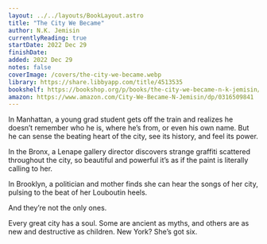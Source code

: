 ```yaml
---
layout: ../../layouts/BookLayout.astro
title: "The City We Became"
author: N.K. Jemisin
currentlyReading: true
startDate: 2022 Dec 29
finishDate: 
added: 2022 Dec 29
notes: false
coverImage: /covers/the-city-we-became.webp
library: https://share.libbyapp.com/title/4513535
bookshelf: https://bookshop.org/p/books/the-city-we-became-n-k-jemisin/113989?ean=9780316509886
amazon: https://www.amazon.com/City-We-Became-N-Jemisin/dp/0316509841
---
```


In Manhattan, a young grad student gets off the train and realizes he doesn’t remember who he is, where he’s from, or even his own name. But he can sense the beating heart of the city, see its history, and feel its power.

In the Bronx, a Lenape gallery director discovers strange graffiti scattered throughout the city, so beautiful and powerful it’s as if the paint is literally calling to her.

In Brooklyn, a politician and mother finds she can hear the songs of her city, pulsing to the beat of her Louboutin heels.

And they’re not the only ones.

Every great city has a soul. Some are ancient as myths, and others are as new and destructive as children. New York? She’s got six.

<!-- ### Notes & Highlights -->

<BuyBook
  library   = {frontmatter.library}
  bookshelf = {frontmatter.bookshelf}
  amazon    = {frontmatter.amazon}
/>
